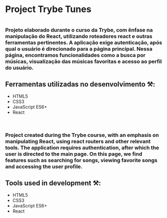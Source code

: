 # Project Trybe Tunes <h1>



### Projeto elaborado durante o curso da Trybe, com ênfase na manipulação do React, utilizando roteadores react e outras ferramentas pertinentes. A aplicação exige autenticação, após qual o usuário é direcionado para a página principal. Nessa página, encontramos funcionalidades como a busca por músicas, visualização das músicas favoritas e acesso ao perfil do usuário.



## Ferramentas utilizadas no desenvolvimento ⚒️:
+ HTML5
+ CSS3
+ JavaScript ES6+
+ React



<br>
<br<>

### Project created during the Trybe course, with an emphasis on manipulating React, using react routers and other relevant tools. The application requires authentication, after which the user is directed to the main page. On this page, we find features such as searching for songs, viewing favorite songs and accessing the user profile.



## Tools used in development ⚒️:
+ HTML5
+ CSS3
+ JavaScript ES6+
+ React